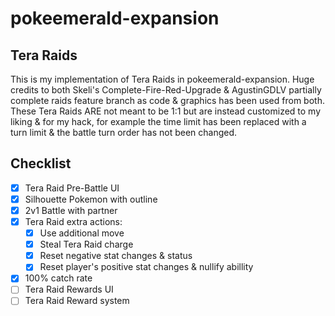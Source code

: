 # pokeemerald-expansion

## Tera Raids

This is my implementation of Tera Raids in pokeemerald-expansion. Huge credits to both Skeli's Complete-Fire-Red-Upgrade & AgustinGDLV partially complete raids feature branch as code & graphics has been used from both. These Tera Raids ARE not meant to be 1:1 but are instead customized to my liking & for my hack, for example the time limit has been replaced with a turn limit & the battle turn order has not been changed.

## Checklist
- [x] Tera Raid Pre-Battle UI
- [x] Silhouette Pokemon with outline
- [x] 2v1 Battle with partner
- [x] Tera Raid extra actions:
    - [x] Use additional move
    - [x] Steal Tera Raid charge
    - [x] Reset negative stat changes & status
    - [x] Reset player's positive stat changes & nullify abillity
- [x] 100% catch rate
- [ ] Tera Raid Rewards UI
- [ ] Tera Raid Reward system